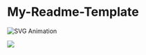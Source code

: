 # My-Readme-Template

![SVG Animation](https://raw.github.com/ldelbel/My-Readme-Template/blob/master/assets/image.svg)

<img src=https://raw.github.com/ldelbel/My-Readme-Template/blob/master/assets/image.svg/>
